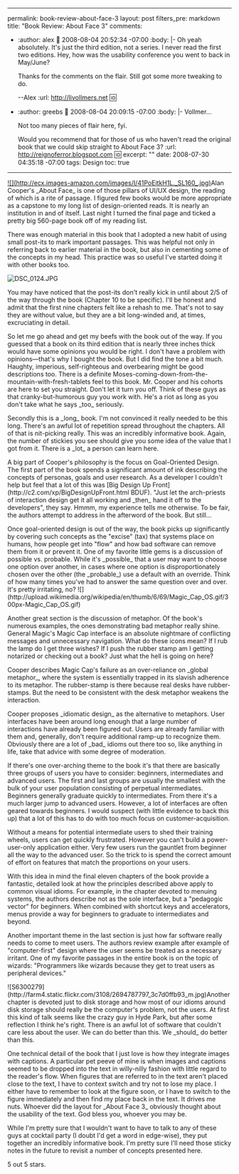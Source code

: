 ----- 
permalink: book-review-about-face-3
layout: post
filters_pre: markdown
title: "Book Review: About Face 3"
comments: 
- :author: alex
  :date: 2008-08-04 20:52:34 -07:00
  :body: |-
    Oh yeah absolutely. It's just the third edition, not a series. I never read the first two editions. Hey, how was the usability conference you went to back in May/June?
    
    Thanks for the comments on the flair. Still got some more tweaking to do.
    
    --Alex
  :url: http://livollmers.net
  :id: 
- :author: greebs
  :date: 2008-08-04 20:09:15 -07:00
  :body: |-
    Vollmer...
    
    Not too many pieces of flair here, fyi.
    
    Would you recommend that for those of us who haven't read the original book that we could skip straight to About Face 3?
  :url: http://reignoferror.blogspot.com
  :id: 
excerpt: ""
date: 2008-07-30 04:35:18 -07:00
tags: Design
toc: true
-----
<p><a href="http://www.amazon.com/About-Face-Essentials-Interaction-Design/dp/0470084111%3FSubscriptionId%3D0PZ7TM66EXQCXFVTMTR2%26tag%3Dhttplivollmne-20%26linkCode%3Dxm2%26camp%3D2025%26creative%3D165953%26creativeASIN%3D0470084111">![](http://ecx.images-amazon.com/images/I/41PoEitkH1L._SL160_.jpg)</a>Alan Cooper's _About Face_ is one of those pillars of UI/UX design, the reading of which is a rite of passage. I figured few books would be more appropriate as a capstone to my long list of design-oriented reads. It is nearly an institution in and of itself. Last night I turned the final page and ticked a pretty big 560-page book off of my reading list.

<p>There was enough material in this book that I adopted a new habit of using small post-its to mark important passages. This was helpful not only in referring back to earlier material in the book, but also in cementing some of the concepts in my head. This practice was so useful I've started doing it with other books too.

<p>

![DSC_0124.JPG](http://livollmers.net/wp-content/uploads/2008/07/dsc-0124.jpg)

<p>You may have noticed that the post-its don't really kick in until about 2/5 of the way through the book (Chapter 10 to be specific). I'll be honest and admit that the first nine chapters felt like a rehash to me. That's not to say they are without value, but they are a bit long-winded and, at times, excruciating in detail.

<p>So let me go ahead and get my beefs with the book out of the way. If you guessed that a book on its third edition that is nearly three inches thick would have some opinions you would be right. I don't have a problem with opinions—that's why I bought the book. But I did find the tone a bit much. Haughty, imperious, self-righteous and overbearing might be good descriptions too. There is a definite Moses-coming-down-from-the-mountain-with-fresh-tablets feel to this book. Mr. Cooper and his cohorts are here to set you straight. Don't let it turn you off. Think of these guys as that cranky-but-humorous guy you work with. He's a riot as long as you don't take what he says _too_ seriously.

<p>Secondly this is a _long_ book. I'm not convinced it really needed to be this long. There's an awful lot of repetition spread throughout the chapters. All of that is nit-picking really. This was an incredibly informative book. Again, the number of stickies you see should give you some idea of the value that I got from it. There is a _lot_ a person can learn here.

<p>A big part of Cooper's philosophy is the focus on Goal-Oriented Design. The first part of the book spends a significant amount of ink describing the concepts of personas, goals and user research. As a developer I couldn't help but feel that a lot of this was [Big Design Up Front](http://c2.com/xp/BigDesignUpFront.html BDUF). "Just let the arch-priests of interaction design get it all working and _then_ hand it off to the developers", they say. Hmmm, my experience tells me otherwise. To be fair, the authors attempt to address in the afterword of the book. But still...

<p>Once goal-oriented design is out of the way, the book picks up significantly by covering such concepts as the "excise" (tax) that systems place on humans, how people get into "flow" and how bad software can remove them from it or prevent it. One of my favorite little gems is a discussion of possible vs. probable. While it's _possible_ that a user may want to choose one option over another, in cases where one option is disproportionately chosen over the other (the _probable_) use a default with an override. Think of how many times you've had to answer the same question over and over. It's pretty irritating, no?
![](http://upload.wikimedia.org/wikipedia/en/thumb/6/69/Magic_Cap_OS.gif/300px-Magic_Cap_OS.gif)
<p>Another great section is the discussion of metaphor. Of the book's numerous examples, the ones demonstrating bad metaphor really shine. General Magic's Magic Cap interface is an absolute nightmare of conflicting messages and unnecessary navigation. What do these icons mean? If I rub the lamp do I get three wishes? If I push the rubber stamp am I getting notarized or checking out a book? Just what the hell is going on here?

<p>Cooper describes Magic Cap's failure as an over-reliance on _global metaphor_, where the system is essentially trapped in its slavish adherence to its metaphor. The rubber-stamp is there because real desks have rubber-stamps. But the need to be consistent with the desk metaphor weakens the interaction.

<p>Cooper proposes _idiomatic design_ as the alternative to metaphors. User interfaces have been around long enough that a large number of interactions have already been figured out. Users are already familiar with them and, generally, don't require additional ramp-up to recognize them. Obviously there are a lot of _bad_ idioms out there too so, like anything in life, take that advice with some degree of moderation.

<p>If there's one over-arching theme to the book it's that there are basically three groups of users you have to consider: beginners, intermediates and advanced users. The first and last groups are usually the smallest with the bulk of your user population consisting of perpetual intermediates. Beginners generally graduate quickly to intermediates. From there it's a much larger jump to advanced users. However, a lot of interfaces are often geared towards beginners. I would suspect (with little evidence to back this up) that a lot of this has to do with too much focus on customer-acquisition.

<p>Without a means for potential intermediate users to shed their training wheels, users can get quickly frustrated. However you can't build a power-user-only application either. Very few users run the gauntlet from beginner all the way to the advanced user. So the trick to is spend the correct amount of effort on features that match the proportions on your users.

<p>With this idea in mind the final eleven chapters of the book provide a fantastic, detailed look at how the principles described above apply to common visual idioms. For example, in the chapter devoted to menuing systems, the authors describe not as the sole interface, but a "pedagogic vector" for beginners. When combined with shortcut keys and accelerators, menus provide a way for beginners to graduate to intermediates and beyond.

<p>Another important theme in the last section is just how far software really needs to come to meet users. The authors review example after example of "computer-first" design where the user seems be treated as a necessary irritant. One of my favorite passages in the entire book is on the topic of wizards: "Programmers like wizards because they get to treat users as peripheral devices."

<p>![S6300279](http://farm4.static.flickr.com/3108/2694787797_3c7d0ffb93_m.jpg)Another chapter is devoted just to disk storage and how most of our idioms around disk storage should really be the computer's problem, not the users. At first this kind of talk seems like the crazy guy in Hyde Park, but after some reflection I think he's right. There is an awful lot of software that couldn't care less about the user. We can do better than this. We _should_ do better than this.

<p>One technical detail of the book that I just love is how they integrate images with captions. A particular pet peeve of mine is when images and captions seemed to be dropped into the text in willy-nilly fashion with little regard to the reader's flow. When figures that are referred to in the text aren't placed close to the text, I have to context switch and try not to lose my place. I either have to remember to look at the figure soon, or I have to switch to the figure immediately and then find my place back in the text. It drives me nuts. Whoever did the layout for _About Face 3_ obviously thought about the usability of the text. God bless you, whoever you may be.

<p>While I'm pretty sure that I wouldn't want to have to talk to any of these guys at cocktail party (I doubt I'd get a word in edge-wise), they put together an incredibly informative book. I'm pretty sure I'll need those sticky notes in the future to revisit a number of concepts presented here.

<p>5 out 5 stars.

